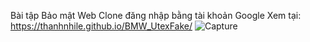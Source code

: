 Bài tập Bảo mật Web
Clone đăng nhập bằng tài khoản Google
Xem tại: https://thanhnhile.github.io/BMW_UtexFake/
![Capture](https://user-images.githubusercontent.com/88930848/159125676-56cb087b-7369-4256-97d5-e6d7913f71b3.PNG)
